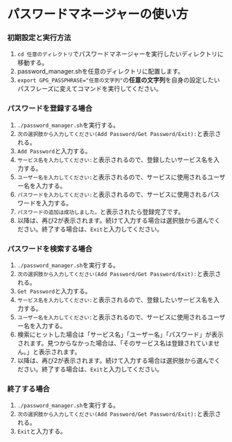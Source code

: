 # パスワードマネージャーの使い方

### 初期設定と実行方法
1. `cd 任意のディレクトリ`でパスワードマネージャーを実行したいディレクトリに移動する。
2. password_manager.shを任意のディレクトリに配置します。
3. `export GPG_PASSPHRASE="任意の文字列"`の**任意の文字列**を自身の設定したいパスフレーズに変えてコマンドを実行してください。

### パスワードを登録する場合
1. `./password_manager.sh`を実行する。
2. `次の選択肢から入力してください(Add Password/Get Password/Exit):`と表示される。
3. `Add Password`と入力する。
4. `サービス名を入力してください:`と表示されるので、登録したいサービス名を入力する。
5. `ユーザー名を入力してください:`と表示されるので、サービスに使用されるユーザー名を入力する。
6. `パスワードを入力してください:`と表示されるので、サービスに使用されるパスワードを入力する。
7. `パスワードの追加は成功しました。`と表示されたら登録完了です。
8. 以降は、再び2が表示されます。続けて入力する場合は選択肢から選んでください。終了する場合は、`Exit`と入力してください。

### パスワードを検索する場合
1. `./password_manager.sh`を実行する。
2. `次の選択肢から入力してください(Add Password/Get Password/Exit):`と表示される。
3. `Get Password`と入力する。
4. `サービス名を入力してください:`と表示されるので、登録したいサービス名を入力する。
5. `ユーザー名を入力してください:`と表示されるので、サービスに使用されるユーザー名を入力する。
6. 検索にヒットした場合は「サービス名」「ユーザー名」「パスワード」が表示されます。見つからなかった場合は、「そのサービス名は登録されていません。」と表示されます。
7. 以降は、再び2が表示されます。続けて入力する場合は選択肢から選んでください。終了する場合は、`Exit`と入力してください。

### 終了する場合
1. `./password_manager.sh`を実行する。
2. `次の選択肢から入力してください(Add Password/Get Password/Exit):`と表示される。
3. `Exit`と入力する。

